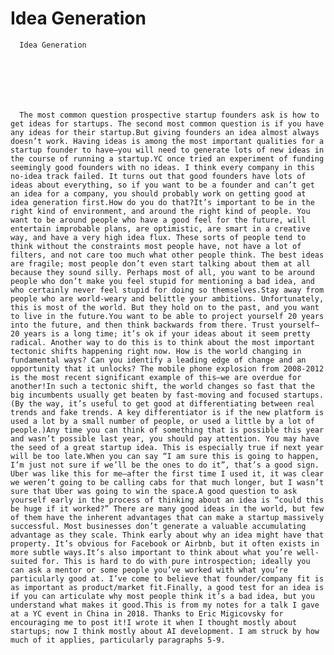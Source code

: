 # Idea Generation


    
  
    

    
      Idea Generation

      
    
  

  
    
      The most common question prospective startup founders ask is how to get ideas for startups. The second most common question is if you have any ideas for their startup.But giving founders an idea almost always doesn’t work. Having ideas is among the most important qualities for a startup founder to have—you will need to generate lots of new ideas in the course of running a startup.YC once tried an experiment of funding seemingly good founders with no ideas. I think every company in this no-idea track failed. It turns out that good founders have lots of ideas about everything, so if you want to be a founder and can’t get an idea for a company, you should probably work on getting good at idea generation first.How do you do that?It’s important to be in the right kind of environment, and around the right kind of people. You want to be around people who have a good feel for the future, will entertain improbable plans, are optimistic, are smart in a creative way, and have a very high idea flux. These sorts of people tend to think without the constraints most people have, not have a lot of filters, and not care too much what other people think. The best ideas are fragile; most people don’t even start talking about them at all because they sound silly. Perhaps most of all, you want to be around people who don’t make you feel stupid for mentioning a bad idea, and who certainly never feel stupid for doing so themselves.Stay away from people who are world-weary and belittle your ambitions. Unfortunately, this is most of the world. But they hold on to the past, and you want to live in the future.You want to be able to project yourself 20 years into the future, and then think backwards from there. Trust yourself—20 years is a long time; it’s ok if your ideas about it seem pretty radical. Another way to do this is to think about the most important tectonic shifts happening right now. How is the world changing in fundamental ways? Can you identify a leading edge of change and an opportunity that it unlocks? The mobile phone explosion from 2008-2012 is the most recent significant example of this—we are overdue for another!In such a tectonic shift, the world changes so fast that the big incumbents usually get beaten by fast-moving and focused startups. (By the way, it’s useful to get good at differentiating between real trends and fake trends. A key differentiator is if the new platform is used a lot by a small number of people, or used a little by a lot of people.)Any time you can think of something that is possible this year and wasn’t possible last year, you should pay attention. You may have the seed of a great startup idea. This is especially true if next year will be too late.When you can say “I am sure this is going to happen, I’m just not sure if we’ll be the ones to do it”, that’s a good sign. Uber was like this for me—after the first time I used it, it was clear we weren’t going to be calling cabs for that much longer, but I wasn’t sure that Uber was going to win the space.A good question to ask yourself early in the process of thinking about an idea is “could this be huge if it worked?” There are many good ideas in the world, but few of them have the inherent advantages that can make a startup massively successful. Most businesses don’t generate a valuable accumulating advantage as they scale. Think early about why an idea might have that property. It’s obvious for Facebook or Airbnb, but it often exists in more subtle ways.It’s also important to think about what you’re well-suited for. This is hard to do with pure introspection; ideally you can ask a mentor or some people you’ve worked with what you’re particularly good at. I’ve come to believe that founder/company fit is as important as product/market fit.Finally, a good test for an idea is if you can articulate why most people think it’s a bad idea, but you understand what makes it good.This is from my notes for a talk I gave at a YC event in China in 2018. Thanks to Eric Migicovsky for encouraging me to post it!I wrote it when I thought mostly about startups; now I think mostly about AI development. I am struck by how much of it applies, particularly paragraphs 5-9.
    
  


  
